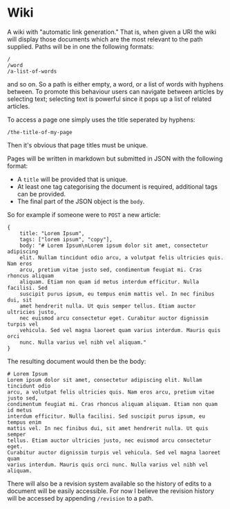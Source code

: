 # Wiki

A wiki with "automatic link generation." That is, when given a URI the wiki
will display those documents which are the most relevant to the path supplied.
Paths will be in one the following formats:

```
/
/word
/a-list-of-words
```

and so on. So a path is either empty, a word, or a list of words with hyphens
between. To promote this behaviour users can navigate between articles by
selecting text; selecting text is powerful since it pops up a list of related
articles.

To access a page one simply uses the title seperated by hyphens:

```
/the-title-of-my-page
```

Then it's obvious that page titles must be unique.

Pages will be written in markdown but submitted in JSON with the following
format:

* A `title` will be provided that is unique.
* At least one tag categorising the document is required, additional tags can be provided.
* The final part of the JSON object is the `body`.

So for example if someone were to `POST` a new article:

```
{
    title: "Lorem Ipsum",
    tags: ["lorem ipsum", "copy"],
    body: "# Lorem Ipsum\nLorem ipsum dolor sit amet, consectetur adipiscing
    elit. Nullam tincidunt odio arcu, a volutpat felis ultricies quis. Nam eros
    arcu, pretium vitae justo sed, condimentum feugiat mi. Cras rhoncus aliquam
    aliquam. Etiam non quam id metus interdum efficitur. Nulla facilisi. Sed
    suscipit purus ipsum, eu tempus enim mattis vel. In nec finibus dui, sit
    amet hendrerit nulla. Ut quis semper tellus. Etiam auctor ultricies justo,
    nec euismod arcu consectetur eget. Curabitur auctor dignissim turpis vel
    vehicula. Sed vel magna laoreet quam varius interdum. Mauris quis orci
    nunc. Nulla varius vel nibh vel aliquam."
}
```

The resulting document would then be the body:

```
# Lorem Ipsum
Lorem ipsum dolor sit amet, consectetur adipiscing elit. Nullam tincidunt odio
arcu, a volutpat felis ultricies quis. Nam eros arcu, pretium vitae justo sed,
condimentum feugiat mi. Cras rhoncus aliquam aliquam. Etiam non quam id metus
interdum efficitur. Nulla facilisi. Sed suscipit purus ipsum, eu tempus enim
mattis vel. In nec finibus dui, sit amet hendrerit nulla. Ut quis semper
tellus. Etiam auctor ultricies justo, nec euismod arcu consectetur eget.
Curabitur auctor dignissim turpis vel vehicula. Sed vel magna laoreet quam
varius interdum. Mauris quis orci nunc. Nulla varius vel nibh vel aliquam.
```

There will also be a revision system available so the history of edits to a
document will be easily accessible. For now I believe the revision history will
be accessed by appending `/revision` to a path.
